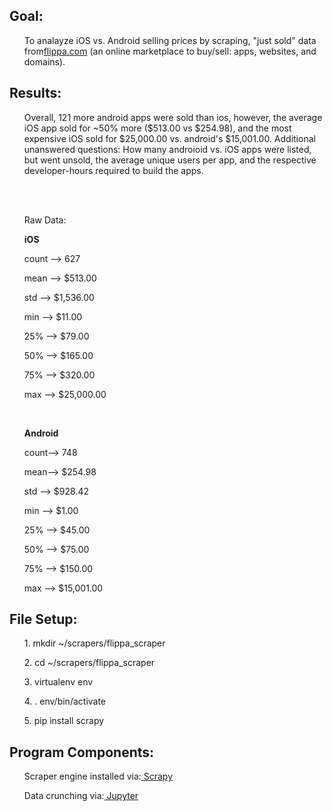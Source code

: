 <h2><strong>Goal:</strong></h2> 
<ul> To analayze iOS vs. Android selling prices by scraping, "just sold" data from<a href="https://flippa.com/apps/just-sold" target="_blank">flippa.com</a> (an online marketplace to buy/sell: apps, websites, and domains).</ul>
  
  
<h2><strong>Results:</strong></h2> 
<ul>Overall, 121 more android apps were sold than ios, however, the average iOS app sold for ~50% more ($513.00 vs $254.98), and the most expensive iOS sold for $25,000.00 vs. android's $15,001.00. Additional unanswered questions:  How many androioid vs. iOS apps were listed, but went unsold, the average unique users per app, and the respective developer-hours required to build the apps.</ul>
<br>
<br>
<ul>Raw Data:</ul>
<ul><strong>iOS</strong></ul>
<ul> count --> 627</ul>
<ul> mean --> $513.00</ul>
<ul> std -->  $1,536.00</ul>
<ul> min -->  $11.00</ul>
<ul> 25% -->  $79.00</ul>
<ul> 50% -->  $165.00</ul>
<ul> 75% -->  $320.00</ul>
<ul> max -->  $25,000.00</ul>
  </ul>
  <br>
  <ul><strong>Android</strong></ul>
<ul> count--> 748</ul>
<ul> mean-->  $254.98</ul>
<ul> std -->  $928.42</ul>
<ul> min -->  $1.00</ul>
<ul> 25% -->  $45.00</ul>
<ul> 50% -->  $75.00</ul>
<ul> 75% -->  $150.00</ul>
<ul> max -->  $15,001.00</ul>
  </ul>
 
 
<h2><strong>File Setup:</strong></h2> 
<ul>1. mkdir ~/scrapers/flippa_scraper</ul>
<ul>2. cd ~/scrapers/flippa_scraper</ul>
<ul>3. virtualenv env</ul>
<ul>4. . env/bin/activate</ul>
<ul>5. pip install scrapy</ul>
 

<h2><strong>Program Components:</strong></h2>
<ul>Scraper engine installed via:<a target="_blank" href="https://scrapy.org/"> Scrapy</a> </ul>
<ul>Data crunching via:<a target="_blank" href="http://jupyter.org/"> Jupyter</a> </ul>
